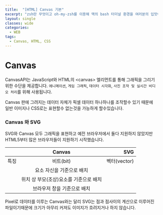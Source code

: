 ```yaml
---
title:  "[HTML] Canvas 기본"
excerpt: "zsh란 무엇이고 oh-my-zsh를 이용해 맥의 bash 터미널 환경을 여러분의 입맛에 맞게 또 사용하기 쉽게 커스터마이징 해보세요"
layout: single
classes: wide
categories:
  - WEB
tags:
  - Canvas, HTML, CSS
---
```


# Canvas

CanvasAPI는 JavaScript와 HTML의 \<canvas\> 엘리먼트를 통해 그래픽을 그리기 위한 수단을 제공합니다. `에니메이션`, `게임 그래픽`, `데이터 시각화`, `사진 조작 및 실시간 비디오 처리`를 위해 사용됩니다.

Canvas 판에 그려지는 데이터 자체가 픽셀 데이터 하나하나를 조작할수 있기 때문에 일반 이미지나 CSS로는 표현할수 없는것을 가능하게 할수있습니다.

  
### Canvas 와 SVG

SVG와 Canvas 모두 그래픽을 표현하고 예전 브라우저에서 둘다 지원하지 않았지만 HTML5부터 많은 브라우저들이 지원하기 시작했습니다.


|  | Canvas | SVG |
|---|:---:|---:|
| 특징 | 비트(bit) | 벡터(vector) |
|  | 요소 자신을 기준으로 배치 |  |
|  | 위치 상 부모(조상)요소를 기준으로 배치 |  |
|  | 브라우저 창을 기준으로 배치 |  |

Pixel로 데이터를 이루는 Canvas와는 달리 SVG는 점과 점사이의 계산으로 이루어진 파일이기때문에 크기가 아무리 커져도 이미지가 흐려지거나 하지 않습니다. 